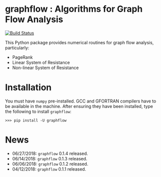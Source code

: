 # graphflow : Algorithms for Graph Flow Analysis

[![Build Status](https://travis-ci.org/stephenhky/GraphFlow.svg?branch=master)](https://travis-ci.org/stephenhky/GraphFlow)

This Python package provides numerical routines for graph flow analysis, particularly:

* PageRank
* Linear System of Resistance
* Non-linear System of Resistance

# Installation

You must have `numpy` pre-installed. GCC and GFORTRAN compilers have to be available in the machine.
After ensuring they have been installed, type the following to install `graphflow`:

```
>>> pip install -U graphflow
```

# News

* 06/27/2018: `graphflow` 0.1.4 released.
* 06/14/2018: `graphflow` 0.1.3 released.
* 06/06/2018: `graphflow` 0.1.2 released.
* 04/12/2018: `graphflow` 0.1.1 released.
